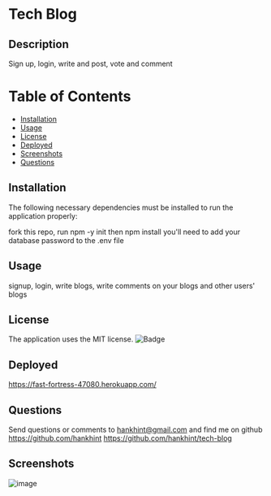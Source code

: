 
# Tech Blog

## Description
Sign up, login, write and post, vote and comment

# Table of Contents 
* [Installation](#installation)
* [Usage](#usage)
* [License](#license)
* [Deployed](#deployed)
* [Screenshots](#screenshots)
* [Questions](#questions)

## Installation
The following necessary dependencies must be installed to run the application properly:

fork this repo, run npm -y init then npm install 
you'll need to add your database password to the .env file

## Usage
signup, login, write blogs, write comments on your blogs and other users' blogs

## License
The application uses the MIT license.
![Badge](https://img.shields.io/badge/License-MIT-blue.svg)
  
## Deployed
https://fast-fortress-47080.herokuapp.com/

## Questions
Send questions or comments to hankhint@gmail.com and find me on github https://github.com/hankhint
https://github.com/hankhint/tech-blog

## Screenshots
![image](https://user-images.githubusercontent.com/50533231/156908150-5b60fe2f-c863-4030-8744-90042c85b22a.png)